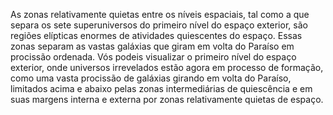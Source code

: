 ﻿As zonas relativamente quietas entre os níveis espaciais, tal como a que separa os sete superuniversos do primeiro nível do espaço exterior, são regiões elípticas enormes de atividades quiescentes do espaço. Essas zonas separam as vastas galáxias que giram em volta do Paraíso em procissão ordenada. Vós podeis visualizar o primeiro nível do espaço exterior, onde universos irrevelados estão agora em processo de formação, como uma vasta procissão de galáxias girando em volta do Paraíso, limitados acima e abaixo pelas zonas intermediárias de quiescência e em suas margens interna e externa por zonas relativamente quietas de espaço.